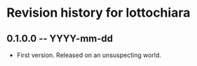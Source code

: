 # Revision history for lottochiara

## 0.1.0.0 -- YYYY-mm-dd

* First version. Released on an unsuspecting world.
